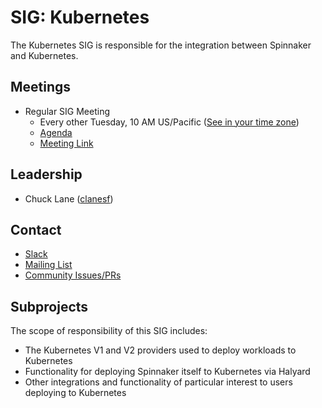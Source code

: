 # SIG: Kubernetes

The Kubernetes SIG is responsible for the integration between Spinnaker and Kubernetes.

## Meetings

* Regular SIG Meeting
  * Every other Tuesday, 10 AM US/Pacific ([See in your time zone](https://www.thetimezoneconverter.com/?t=10am&tz=San%20Francisco))
  * [Agenda](https://docs.google.com/document/d/1db_yw1uru99Byvin4lQgm7aUZ9xMmvsARtEiiNUrmBo/edit)
  * [Meeting Link](https://meet.google.com/oto-qwpw-dgt)

## Leadership

* Chuck Lane ([clanesf](https://github.com/clanesf))

## Contact

* [Slack](http://spinnakerteam.slack.com/messages/sig-kubernetes)
* [Mailing List](https://groups.google.com/a/spinnaker.io/forum/#!forum/sig-kubernetes)
* [Community Issues/PRs](https://github.com/spinnaker/spinnaker/labels/sig%2Fkubernetes)

## Subprojects

The scope of responsibility of this SIG includes:
* The Kubernetes V1 and V2 providers used to deploy workloads to Kubernetes
* Functionality for deploying Spinnaker itself to Kubernetes via Halyard
* Other integrations and functionality of particular interest to users deploying to Kubernetes
